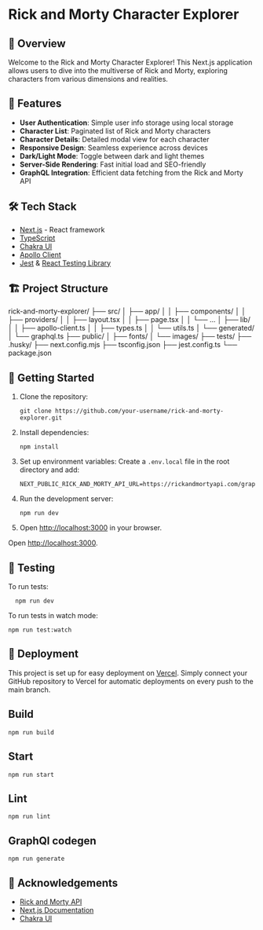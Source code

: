 # Rick and Morty Character Explorer

## 🌌 Overview

Welcome to the Rick and Morty Character Explorer! This Next.js application allows users to dive into the multiverse of Rick and Morty, exploring characters from various dimensions and realities.

## 🚀 Features

- **User Authentication**: Simple user info storage using local storage
- **Character List**: Paginated list of Rick and Morty characters
- **Character Details**: Detailed modal view for each character
- **Responsive Design**: Seamless experience across devices
- **Dark/Light Mode**: Toggle between dark and light themes
- **Server-Side Rendering**: Fast initial load and SEO-friendly
- **GraphQL Integration**: Efficient data fetching from the Rick and Morty API

## 🛠 Tech Stack

- [Next.js](https://nextjs.org/) - React framework
- [TypeScript](https://www.typescriptlang.org/) 
- [Chakra UI](https://chakra-ui.com/) 
- [Apollo Client](https://www.apollographql.com/docs/react/) 
- [Jest](https://jestjs.io/) & [React Testing Library](https://testing-library.com/docs/react-testing-library/intro/)

## 🏗 Project Structure
rick-and-morty-explorer/
├── src/
│ ├── app/
│ │ ├── components/
│ │ ├── providers/
│ │ ├── layout.tsx
│ │ ├── page.tsx
│ │ └── ...
│ ├── lib/
│ │ ├── apollo-client.ts
│ │ ├── types.ts
│ │ └── utils.ts
│ └── generated/
│ └── graphql.ts
├── public/
│ ├── fonts/
│ └── images/
├── tests/
├── .husky/
├── next.config.mjs
├── tsconfig.json
├── jest.config.ts
└── package.json

## 🚦 Getting Started

1. Clone the repository:
   ```
   git clone https://github.com/your-username/rick-and-morty-explorer.git
   ```

2. Install dependencies:
   ```
   npm install
   ```

3. Set up environment variables:
   Create a `.env.local` file in the root directory and add:
   ```
   NEXT_PUBLIC_RICK_AND_MORTY_API_URL=https://rickandmortyapi.com/graphql
   ```

4. Run the development server:
   ```
   npm run dev
   ```

5. Open [http://localhost:3000](http://localhost:3000) in your browser.

Open [http://localhost:3000](http://localhost:3000).

## 🧪 Testing

To run tests:

```
  npm run dev
```
To run tests in watch mode:
```
npm run test:watch
```

## 🚢 Deployment

This project is set up for easy deployment on [Vercel](https://vercel.com/). Simply connect your GitHub repository to Vercel for automatic deployments on every push to the main branch.


## Build
```
npm run build
```

## Start
```
npm run start
```

## Lint
```
npm run lint
```

## GraphQl codegen
```
npm run generate
```

## 🙏 Acknowledgements

- [Rick and Morty API](https://rickandmortyapi.com/) 
- [Next.js Documentation](https://nextjs.org/docs)
- [Chakra UI](https://chakra-ui.com/)

